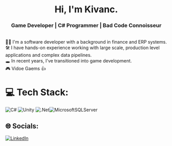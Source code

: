 <h1 align="center">Hi, I'm Kivanc.</h1>
<h3 align="center">Game Developer | C# Programmer | Bad Code Connoisseur</h3>

</br>👨‍💻 I'm a software developer with a background in finance and ERP systems.
</br>🛠️ I have hands-on experience working with large scale, production level applications and complex data pipelines.
</br>🕳️ In recent years, I've transitioned into game development.
</br>🎮 Vidoe Gaems 👍

# 💻 Tech Stack:
![C#](https://img.shields.io/badge/c%23-%23239120.svg?style=for-the-badge&logo=csharp&logoColor=white) ![Unity](https://img.shields.io/badge/unity-%23000000.svg?style=for-the-badge&logo=unity&logoColor=white)  ![.Net](https://img.shields.io/badge/.NET-5C2D91?style=for-the-badge&logo=.net&logoColor=white)![MicrosoftSQLServer](https://img.shields.io/badge/Microsoft%20SQL%20Server-CC2927?style=for-the-badge&logo=microsoft%20sql%20server&logoColor=white)


## 🌐 Socials:
[![LinkedIn](https://img.shields.io/badge/LinkedIn-%230077B5.svg?logo=linkedin&logoColor=white)](https://linkedin.com/in/linkedin.com/in/kivancsadikyildirim) 

